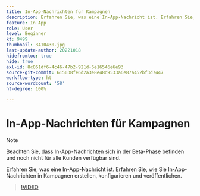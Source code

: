 ```yaml
---
title: In-App-Nachrichten für Kampagnen
description: Erfahren Sie, was eine In-App-Nachricht ist. Erfahren Sie, wie Sie In-App-Nachrichten in Kampagnen erstellen, konfigurieren und veröffentlichen.
feature: In App
role: User
level: Beginner
kt: 9499
thumbnail: 3410430.jpg
last-update-author: 20221018
hidefromtoc: true
hide: true
exl-id: 8c061df6-4c46-47b2-921d-6e16546e6e93
source-git-commit: 615038fe6d2a3e8e48d9533a6e87a452bf3d7447
workflow-type: ht
source-wordcount: '58'
ht-degree: 100%

---
```


# In-App-Nachrichten für Kampagnen

>[!NOTE]
> 
> Beachten Sie, dass In-App-Nachrichten sich in der Beta-Phase befinden und noch nicht für alle Kunden verfügbar sind.

Erfahren Sie, was eine In-App-Nachricht ist. Erfahren Sie, wie Sie In-App-Nachrichten in Kampagnen erstellen, konfigurieren und veröffentlichen.

>[!VIDEO](https://video.tv.adobe.com/v/3410430?quality=12&learn=on)
